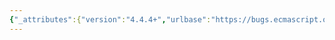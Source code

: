 ```yaml
---
{"_attributes":{"version":"4.4.4+","urlbase":"https://bugs.ecmascript.org/","maintainer":"dherman@mozilla.com"},"bug":{"bug_id":2897,"creation_ts":"2014-05-27 08:50:00 -0700","short_desc":"9.4.5.2 [[DefineOwnProperty]]: Intentional to prohibit all property definitions on uninitialized integer indexed objects?","delta_ts":"2014-07-19 18:01:34 -0700","product":"Draft for 6th Edition","component":"technical issue","version":"Rev 25: May 22, 2014 Draft","rep_platform":"All","op_sys":"All","bug_status":"RESOLVED","resolution":"FIXED","priority":"Normal","bug_severity":"normal","everconfirmed":true,"reporter":{"uid":"andrebargull","name":"André Bargull"},"assigned_to":{"uid":"allen","name":"Allen Wirfs-Brock"},"long_desc":[{"commentid":8642,"comment_count":0,"who":{"uid":"andrebargull","name":"André Bargull"},"bug_when":"2014-05-27 08:50:46 -0700","thetext":"9.4.5.2 [[DefineOwnProperty]] ( P, Desc), step 3a:\n\nAll property definitions are now prohibited on uninitialized integer indexed objects. Is this intentional or strictly required? Restrictions are only needed for integer indexed properties to fix bug 2829."},{"commentid":9179,"comment_count":1,"who":{"uid":"allen","name":"Allen Wirfs-Brock"},"bug_when":"2014-07-12 09:58:52 -0700","thetext":"fixed in rev26 editor's draft"},{"commentid":9360,"comment_count":2,"who":{"uid":"allen","name":"Allen Wirfs-Brock"},"bug_when":"2014-07-19 18:01:34 -0700","thetext":"fixed in rev26"}]}}
---
```

